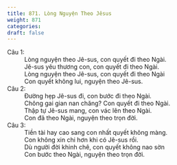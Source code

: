 ```yaml
---
title: 871. Lòng Nguyện Theo Jêsus
weight: 871
categories: 
draft: false
---
```

<dl><dt>Câu 1:</dt><dd data-verse="1">Lòng nguyện theo Jê-sus, con quyết đi theo Ngài. <br/>Jê-sus yêu thương con, con quyết đi theo Ngài. <br/>Lòng nguyện theo Jê-sus, con quyết đi theo Ngài <br/>Con quyết không lui, nguyện theo Jê-sus. </dd><dt>Câu 2:</dt><dd data-verse="2">Đường hẹp Jê-sus đi, con bước đi theo Ngài. <br/>Chông gai gian nan chăng? Con quyết đi theo Ngài. <br/>Thập tự Jê-sus mang, con vác lên theo Ngài. <br/>Con đã theo Ngài, nguyện theo trọn đời. </dd><dt>Câu 3:</dt><dd data-verse="3">Tiền tài hay cao sang con nhất quyết không màng. <br/>Con không xin chi hơn khi có Jê-sus rồi. <br/>Dù người đời khinh chê, con quyết không nao sờn <br/>Con bước theo Ngài, nguyện theo trọn đời. </dd></dl>